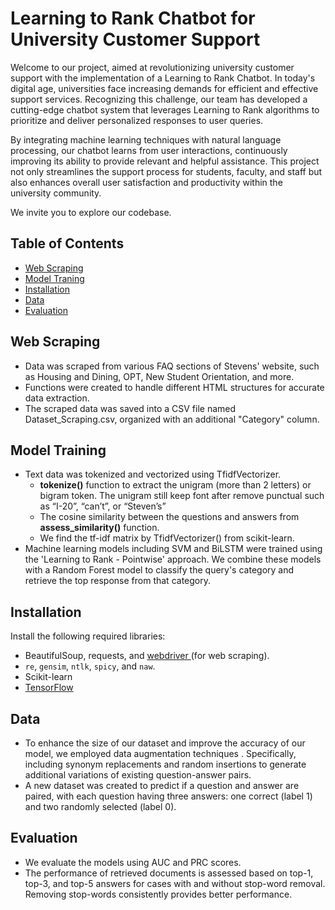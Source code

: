 # Learning to Rank Chatbot for University Customer Support
Welcome to our project, aimed at revolutionizing university customer support with the implementation of a Learning to Rank Chatbot. In today's digital age, universities face increasing demands for efficient and effective support services. Recognizing this challenge, our team has developed a cutting-edge chatbot system that leverages Learning to Rank algorithms to prioritize and deliver personalized responses to user queries.

By integrating machine learning techniques with natural language processing, our chatbot learns from user interactions, continuously improving its ability to provide relevant and helpful assistance. This project not only streamlines the support process for students, faculty, and staff but also enhances overall user satisfaction and productivity within the university community.

We invite you to explore our codebase.

## Table of Contents
- [Web Scraping](#web-scraping)
- [Model Traning](#model-training)
- [Installation](#installation)
- [Data](#data)
- [Evaluation](#evaluation)

## Web Scraping
- Data was scraped from various FAQ sections of Stevens' website, such as Housing and Dining, OPT, New Student Orientation, and more.
- <a herf="https://github.com/hanchau94/Scraping-and-Learning-to-Rank/tree/main/Experiment/python">Functions</a> were created to handle different HTML structures for accurate data extraction.
- The scraped data was saved into a CSV file named Dataset_Scraping.csv, organized with an additional "Category" column.

## Model Training
- Text data was tokenized and vectorized using TfidfVectorizer.
  - <a herf="https://github.com/hanchau94/Scraping-and-Learning-to-Rank/tree/main/Experiment/python"> **tokenize()**</a> function to extract the unigram (more than 2 letters) or bigram token. The unigram still keep font after remove punctual such as “I-20”, “can’t”, or “Steven’s”
  - The cosine similarity between the questions and answers from <a herf="https://github.com/hanchau94/Scraping-and-Learning-to-Rank/tree/main/Experiment/python">**assess_similarity()**</a> function.
  - We find the tf-idf matrix by TfidfVectorizer() from scikit-learn.
- Machine learning models including <a herf="https://github.com/hanchau94/Scraping-and-Learning-to-Rank/tree/main/Experiment/python"> SVM</a> and <a herf=https://github.com/hanchau94/Scraping-and-Learning-to-Rank/tree/main/Experiment/python>BiLSTM</a> were trained using the <a herf = "https://en.wikipedia.org/wiki/Learning_to_rank">'Learning to Rank - Pointwise'</a> approach. We combine these models with a Random Forest model to classify the query's category and retrieve the top response from that category.

## Installation
Install the following required libraries:
- BeautifulSoup, requests, and <a href="https://selenium-python.readthedocs.io/installation.html"> webdriver </a> (for web scraping).
- ```re```, ```gensim```, ```ntlk```, ```spicy```, and ```naw```.
- Scikit-learn
- <a href = "https://www.tensorflow.org/install"> TensorFlow </a>

## Data
- To enhance the size of our dataset and improve the accuracy of our model, we employed <a herf = "https://github.com/hanchau94/Scraping-and-Learning-to-Rank/tree/main/Experiment/python"> data augmentation techniques </a>. Specifically, including synonym replacements and random insertions to generate additional variations of existing question-answer pairs.
- A new dataset was created to predict if a question and answer are paired, with each question having three answers: one correct (label 1) and two randomly selected (label 0).

## Evaluation
- We evaluate the models using AUC and PRC scores.
- The performance of retrieved documents is assessed based on top-1, top-3, and top-5 answers for cases with and without stop-word removal. Removing stop-words consistently provides better performance.
